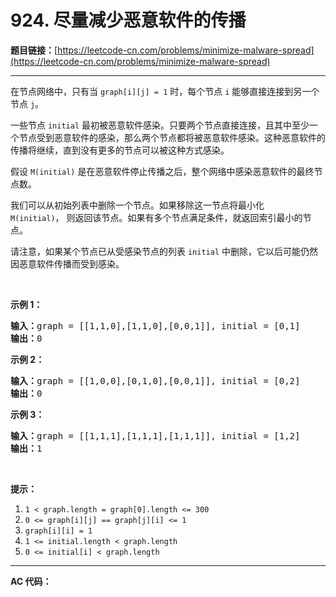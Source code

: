 # 924. 尽量减少恶意软件的传播

**题目链接：**[https://leetcode-cn.com/problems/minimize-malware-spread](https://leetcode-cn.com/problems/minimize-malware-spread)

---

<div class="content__1Y2H">
 <div class="notranslate">
  <p>在节点网络中，只有当 <code>graph[i][j] = 1</code>&nbsp;时，每个节点&nbsp;<code>i</code>&nbsp;能够直接连接到另一个节点 <code>j</code>。</p> 
  <p>一些节点&nbsp;<code>initial</code>&nbsp;最初被恶意软件感染。只要两个节点直接连接，且其中至少一个节点受到恶意软件的感染，那么两个节点都将被恶意软件感染。这种恶意软件的传播将继续，直到没有更多的节点可以被这种方式感染。</p> 
  <p>假设 <code>M(initial)</code> 是在恶意软件停止传播之后，整个网络中感染恶意软件的最终节点数。</p> 
  <p>我们可以从初始列表中删除一个节点。如果移除这一节点将最小化 <code>M(initial)</code>，&nbsp;则返回该节点。如果有多个节点满足条件，就返回索引最小的节点。</p> 
  <p>请注意，如果某个节点已从受感染节点的列表 <code>initial</code> 中删除，它以后可能仍然因恶意软件传播而受到感染。</p> 
  <p>&nbsp;</p> 
  <ol> 
  </ol> 
  <p><strong>示例 1：</strong></p> 
  <pre class="language-text"><strong>输入：</strong>graph = [[1,1,0],[1,1,0],[0,0,1]], initial = [0,1]
<strong>输出：</strong>0
</pre> 
  <p><strong>示例 2：</strong></p> 
  <pre class="language-text"><strong>输入：</strong>graph = [[1,0,0],[0,1,0],[0,0,1]], initial = [0,2]
<strong>输出：</strong>0
</pre> 
  <p><strong>示例 3：</strong></p> 
  <pre class="language-text"><strong>输入：</strong>graph = [[1,1,1],[1,1,1],[1,1,1]], initial = [1,2]
<strong>输出：</strong>1
</pre> 
  <p>&nbsp;</p> 
  <p><strong>提示：</strong></p> 
  <ol> 
   <li><code>1 &lt; graph.length = graph[0].length &lt;= 300</code></li> 
   <li><code>0 &lt;= graph[i][j] == graph[j][i] &lt;= 1</code></li> 
   <li><code>graph[i][i] = 1</code></li> 
   <li><code>1 &lt;= initial.length &lt; graph.length</code></li> 
   <li><code>0 &lt;= initial[i] &lt; graph.length</code></li> 
  </ol> 
 </div>
</div>

---

**AC 代码：**

```java

```